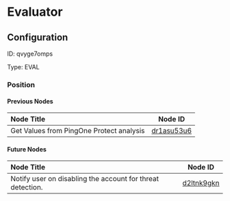 # Evaluator
## Configuration
ID:  qvyge7omps

Type: EVAL 








### Position

#### Previous Nodes
| Node Title | Node ID |
| :------------- | ------------ |
| Get Values from PingOne Protect analysis | [dr1asu53u6](./dr1asu53u6.md) | 
 
 #### Future Nodes
| Node Title | Node ID |
| :------------- | ------------ |
| Notify user on disabling the account for threat detection. |[d2ltnk9gkn](./d2ltnk9gkn.md) | 